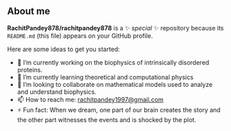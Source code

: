 ## About me


**RachitPandey878/rachitpandey878** is a ✨ _special_ ✨ repository because its `README.md` (this file) appears on your GitHub profile.

Here are some ideas to get you started:

- 🔭 I’m currently working on the biophysics of intrinsically disordered proteins.
- 🌱 I’m currently learning theoretical and computational physics
- 👯 I’m looking to collaborate on mathematical models used to analyze and understand biophysics.
- 📫 How to reach me: rachitpandey1997@gmail.com
- ⚡ Fun fact: When we dream, one part of our brain creates the story and the other part witnesses the events and                 is shocked by the plot.

